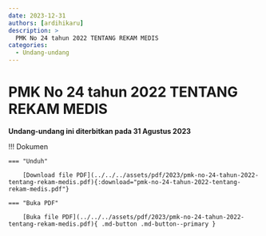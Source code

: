 ```yaml
---
date: 2023-12-31
authors: [ardihikaru]
description: >
  PMK No 24 tahun 2022 TENTANG REKAM MEDIS
categories:
  - Undang-undang
---
```


# PMK No 24 tahun 2022 TENTANG REKAM MEDIS

__Undang-undang ini diterbitkan pada 31 Agustus 2023__

<!-- more -->

!!! Dokumen

    === "Unduh"

        [Download file PDF](../../../assets/pdf/2023/pmk-no-24-tahun-2022-tentang-rekam-medis.pdf){:download="pmk-no-24-tahun-2022-tentang-rekam-medis.pdf"}

    === "Buka PDF"

        [Buka file PDF](../../../assets/pdf/2023/pmk-no-24-tahun-2022-tentang-rekam-medis.pdf){ .md-button .md-button--primary }

